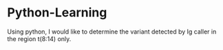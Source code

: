 # Python-Learning
Using python, I would like to determine the variant detected by Ig caller in the region t(8:14) only. 
